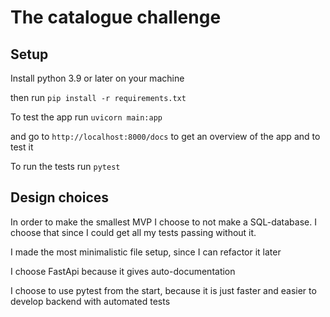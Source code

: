 # The catalogue challenge

## Setup
Install python 3.9 or later on your machine

then run 
`pip install -r requirements.txt`

To test the app run `uvicorn main:app`

and go to `http://localhost:8000/docs` to get an overview of the app and to test it

To run the tests run `pytest`

## Design choices
In order to make the smallest MVP I choose to not make a SQL-database. I choose that since I could get all my tests passing without it.

I made the most minimalistic file setup, since I can refactor it later

I choose FastApi because it gives auto-documentation

I choose to use pytest from the start, because it is just faster and easier to develop backend with automated tests
